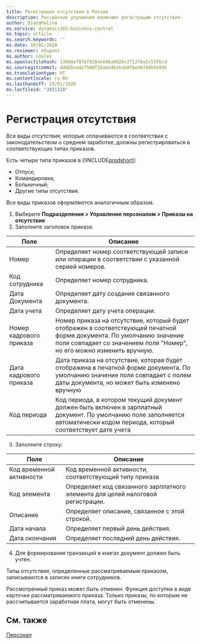 ```yaml
---
title: Регистрация отсутствия в России
description: Российские улучшения включают регистрацию отсутствия.
author: DianaMalina
ms.service: dynamics365-business-central
ms.topic: article
ms.search.keywords: ''
ms.date: 10/01/2020
ms.reviewer: edupont
ms.author: soalex
ms.openlocfilehash: 130b8ef97bf9284e896a9d26c2f12f0a2c53f6cd
ms.sourcegitcommit: ddbb5cede750df1baba4b3eab8fbed6744b5b9d6
ms.translationtype: HT
ms.contentlocale: ru-RU
ms.lasthandoff: 10/01/2020
ms.locfileid: "3921320"
---
```

# <a name="absence-registration"></a>Регистрация отсутствия

Все виды отсутствия, которые оплачиваются в соответствии с законодательством о среднем заработке, должны регистрироваться в соответствующих типах приказов. 

Есть четыре типа приказов в [!INCLUDE[prodshort](../../includes/prodshort.md)]:

- Отпуск; 
- Командировка; 
- Больничный; 
- Другие типы отсутствия. 

Все виды приказов оформляются аналогичным образом. 

1. Выберите **Подразделения > Управление персоналом > Приказы на отсутствия** 
2. Заполните заголовок приказа:

| Поле         | Описание                                                  |
| ------------- | ------------------------------------------------------------ |
| Номер           | Определяет номер соответствующей записи или операции в соответствии с указанной серией номеров. |
| Код сотрудника  | Определяет номер сотрудника.               |
| Дата Документа | Определяет дату создания связанного документа.    |
| Дата учета  | Определяет дату учета операции.                          |
| Номер кадрового приказа  | Номер приказа на отсутствие, который будет отображен в соответствующей печатной форме документа. По умолчанию значение поля совпадает со значением поля "Номер", но его можно изменить вручную. |
| Дата кадрового приказа | Дата приказа на отсутствие, которая будет отображена в печатной форме документа. По умолчанию значение поля совпадает с полем даты документа, но может быть изменено вручную |
| Код периода   | Код периода, в котором текущий документ должен быть включен в зарплатный документ. По умолчанию поле заполняется автоматически кодом периода, который соответствует дате учета |

3. Заполните строку:

| Поле              | Описание                                                  |
| ------------------ | ------------------------------------------------------------ |
| Код временной активности | Код временной активности, соответствующий типу приказа   |
| Код элемента       | Определяет код связанного зарплатного элемента для целей налоговой регистрации. |
| Описание        | Определяет описание, связанное с этой строкой.         |
| Дата начала         | Определяет первый день действия.         |
| Дата окончания           | Определяет последний день действия.          |

4. Для формирования транзакций в книгах документ должен быть учтен. 

Типы отсутствия, определенные рассматриваемым приказом, записываются в записях книги сотрудников. 

Рассмотренный приказ может быть отменен. Функция доступна в виде карточки рассматриваемого приказа. Только приказы, по которым не рассчитывается заработная плата, могут быть отменены.

## <a name="see-also"></a>См. также

[Персонал](Human-Resources.md)
